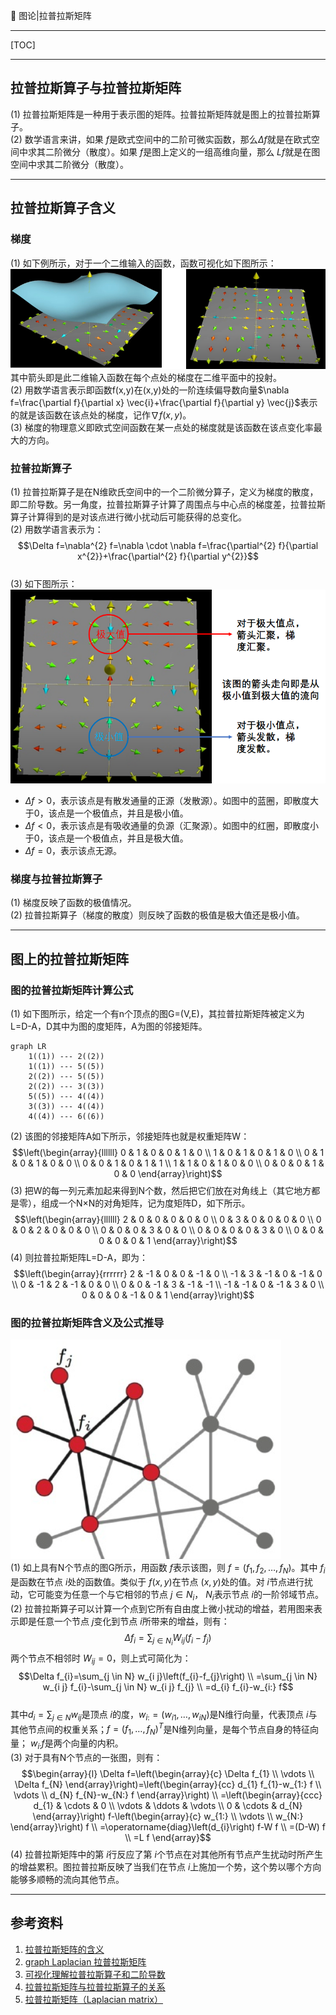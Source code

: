 👏 图论|拉普拉斯矩阵

---
[TOC]

---
## 拉普拉斯算子与拉普拉斯矩阵
(1) 拉普拉斯矩阵是一种用于表示图的矩阵。拉普拉斯矩阵就是图上的拉普拉斯算子。  
(2) 数学语言来讲，如果$\ f$是欧式空间中的二阶可微实函数，那么$\Delta f$就是在欧式空间中求其二阶微分（散度）。如果$\ f$是图上定义的一组高维向量，那么$\ Lf$就是在图空间中求其二阶微分（散度）。  

---
## 拉普拉斯算子含义
### 梯度  
(1) 如下例所示，对于一个二维输入的函数，函数可视化如下图所示：  
![](图论拉普拉斯矩阵/图论拉普拉斯矩阵_2022-03-19-22-41-36.png)  
其中箭头即是此二维输入函数在每个点处的梯度在二维平面中的投射。  
(2) 用数学语言表示即函数f(x,y)在(x,y)处的一阶连续偏导数向量$\nabla f=\frac{\partial f}{\partial x} \vec{i}+\frac{\partial f}{\partial y} \vec{j}$表示的就是该函数在该点处的梯度，记作$\nabla f(x,y)$。    
(3) 梯度的物理意义即欧式空间函数在某一点处的梯度就是该函数在该点变化率最大的方向。    

### 拉普拉斯算子
(1) 拉普拉斯算子是在N维欧氏空间中的一个二阶微分算子，定义为梯度的散度，即二阶导数。另一角度，拉普拉斯算子计算了周围点与中心点的梯度差，拉普拉斯算子计算得到的是对该点进行微小扰动后可能获得的总变化。    
(2) 用数学语言表示为：$$\Delta f=\nabla^{2} f=\nabla \cdot \nabla f=\frac{\partial^{2} f}{\partial x^{2}}+\frac{\partial^{2} f}{\partial y^{2}}$$  
(3) 如下图所示：  
![](图论拉普拉斯矩阵/图论拉普拉斯矩阵_2022-03-19-23-20-23.png)  
- $\Delta f > 0$，表示该点是有散发通量的正源（发散源）。如图中的蓝圈，即散度大于0，该点是一个极值点，并且是极小值。  
- $\Delta f < 0$，表示该点是有吸收通量的负源（汇聚源）。如图中的红圈，即散度小于0，该点是一个极值点，并且是极大值。
- $\Delta f = 0$，表示该点无源。

### 梯度与拉普拉斯算子
(1) 梯度反映了函数的极值情况。  
(2) 拉普拉斯算子（梯度的散度）则反映了函数的极值是极大值还是极小值。  

---
## 图上的拉普拉斯矩阵
### 图的拉普拉斯矩阵计算公式
(1) 如下图所示，给定一个有n个顶点的图G=(V,E)，其拉普拉斯矩阵被定义为L=D-A，D其中为图的度矩阵，A为图的邻接矩阵。  
```mermaid
graph LR
    1((1)) --- 2((2))
    1((1)) --- 5((5))
    2((2)) --- 5((5))
    2((2)) --- 3((3))
    5((5)) --- 4((4))
    3((3)) --- 4((4))
    4((4)) --- 6((6))
```
(2) 该图的邻接矩阵A如下所示，邻接矩阵也就是权重矩阵W：$$\left(\begin{array}{llllll}
0 & 1 & 0 & 0 & 1 & 0 \\
1 & 0 & 1 & 0 & 1 & 0 \\
0 & 1 & 0 & 1 & 0 & 0 \\
0 & 0 & 1 & 0 & 1 & 1 \\
1 & 1 & 0 & 1 & 0 & 0 \\
0 & 0 & 0 & 1 & 0 & 0
\end{array}\right)$$
(3) 把W的每一列元素加起来得到N个数，然后把它们放在对角线上（其它地方都是零），组成一个N×N的对角矩阵，记为度矩阵D，如下所示。$$\left(\begin{array}{llllll}
2 & 0 & 0 & 0 & 0 & 0 \\
0 & 3 & 0 & 0 & 0 & 0 \\
0 & 0 & 2 & 0 & 0 & 0 \\
0 & 0 & 0 & 3 & 0 & 0 \\
0 & 0 & 0 & 0 & 3 & 0 \\
0 & 0 & 0 & 0 & 0 & 1
\end{array}\right)$$
(4) 则拉普拉斯矩阵L=D-A，即为：$$\left(\begin{array}{rrrrrr}
2 & -1 & 0 & 0 & -1 & 0 \\
-1 & 3 & -1 & 0 & -1 & 0 \\
0 & -1 & 2 & -1 & 0 & 0 \\
0 & 0 & -1 & 3 & -1 & -1 \\
-1 & -1 & 0 & -1 & 3 & 0 \\
0 & 0 & 0 & -1 & 0 & 1
\end{array}\right)$$

### 图的拉普拉斯矩阵含义及公式推导
![](图论拉普拉斯矩阵/图论拉普拉斯矩阵_2022-03-20-19-34-41.png)  
(1) 如上具有N个节点的图G所示，用函数$\ f$表示该图，则$\ f= \left(f_{1}, f_{2}, \ldots, f_{N}\right)$。其中$\ f_{i}$是函数在节点$\ i$处的函数值。类似于$\ f(x, y)$在节点$\ (x,y)$处的值。对$\ i$节点进行扰动，它可能变为任意一个与它相邻的节点$\ j \in N_{i}$，$\ N_{i}$表示节点$\ i$的一阶邻域节点。  
(2) 拉普拉斯算子可以计算一个点到它所有自由度上微小扰动的增益，若用图来表示即是任意一个节点$\ j$变化到节点$\ i$所带来的增益，则有：
$$\Delta f_{i}=\sum_{j \in N_{i}} W_{i j}\left(f_{i}-f_{j}\right)$$ 
两个节点不相邻时$\ W_{ij}=0$，则上式可简化为：
$$\Delta f_{i}=\sum_{j \in N} w_{i j}\left(f_{i}-f_{j}\right) \\
=\sum_{j \in N} w_{i j} f_{i}-\sum_{j \in N} w_{i j} f_{j} \\
=d_{i} f_{i}-w_{i:} f$$   
其中$d_{i}=\sum_{j \in N} w_{i j}$是顶点$\ i$的度，$w_{i:}=\left(w_{i 1}, \ldots, w_{i N}\right)$是N维行向量，代表顶点$\ i$与其他节点间的权重关系；$f=\left(f_{1}, \ldots, f_{N}\right)^T$是N维列向量，是每个节点自身的特征向量；$\ w_{i:}f$是两个向量的内积。  
(3) 对于具有N个节点的一张图，则有：  
$$\begin{array}{l}
\Delta f=\left(\begin{array}{c}
\Delta f_{1} \\
\vdots \\
\Delta f_{N}
\end{array}\right)=\left(\begin{array}{cc}
d_{1} f_{1}-w_{1:} f \\
\vdots \\
d_{N} f_{N}-w_{N:} f
\end{array}\right) \\
=\left(\begin{array}{ccc}
d_{1} & \cdots & 0 \\
\vdots & \ddots & \vdots \\
0 & \cdots & d_{N}
\end{array}\right) f-\left(\begin{array}{c}
w_{1:} \\
\vdots \\
w_{N:}
\end{array}\right) f \\
=\operatorname{diag}\left(d_{i}\right) f-W f \\
=(D-W) f \\
=L f
\end{array}$$
(4) 拉普拉斯矩阵中的第$\ i$行反应了第$\ i$个节点在对其他所有节点产生扰动时所产生的增益累积。图拉普拉斯反映了当我们在节点$\ i$上施加一个势，这个势以哪个方向能够多顺畅的流向其他节点。  

---
## 参考资料
1. [拉普拉斯矩阵的含义](https://zhuanlan.zhihu.com/p/84649941)  
2. [graph Laplacian 拉普拉斯矩阵](https://blog.csdn.net/Twenty_seven/article/details/54755732)  
3. [可视化理解拉普拉斯算子和二阶导数](https://www.kechuang.org/t/84022)  
4. [拉普拉斯矩阵与拉普拉斯算子的关系](https://zhuanlan.zhihu.com/p/85287578)  
5. [拉普拉斯矩阵（Laplacian matrix）](https://blog.csdn.net/qq_30159015/article/details/83271065)